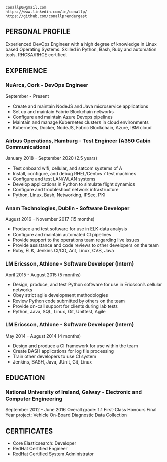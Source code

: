 
```
conallp0@gmail.com
https://www.linkedin.com/in/conallp/
https://github.com/conallprendergast
```
## PERSONAL PROFILE


Experienced DevOps Engineer with a high degree of knowledge in Linux based Operating Systems. 
Skilled in Python, Bash, Ruby and automation tools. RHCSA/RHCE certified.

## EXPERIENCE
### NuArca, Cork - DevOps Engineer
September - Present
- Create and maintain NodeJS and Java microservice applications
- Set up and maintain Fabric Blockchain networks
- Configure and maintain Azure Devops pipelines
- Maintain and manage Kubernetes clusters in cloud environments
- Kubernetes, Docker, NodeJS, Fabric Blockchain, Azure, IBM cloud

### Airbus Operations, Hamburg - Test Engineer (A350 Cabin Communications)

January 2018 - September 2020 (2.5 years)
- Test onboard wifi, cellular, and satcom systems of A
- Install, configure, and debug RHEL/Centos 7 test machines
- Configure and test LAN/WLAN systems
- Develop applications in Python to simulate flight dynamics
- Configure and troubleshoot network infrastructure
- Python, Linux, Bash, Networking, IPSec, PKI

### Anam Technologies, Dublin  - Software Developer
August 2016 - November 2017 (15 months)
- Produce and test software for use in ELK data analysis
- Configure and maintain automated CI pipelines
- Provide support to the operations team regarding live issues
- Provide assistance and code reviews to other developers on the team
- Ruby, ELK, Jenkins CI/CD, Ant, Linux, CVS, Java

### LM Ericsson, Athlone - Software Developer (Intern)
April 2015 - August 2015 (5 months)
- Design, produce, and test Python software for use in Ericsson’s cellular networks
- Obey strict agile development methodologies
- Review Python code submitted by others on the team
- Provide on-call support for clients during lab tests
- Python, Java, SQL, Linux, Git, Unittest, Agile


### LM Ericsson, Athlone - Software Developer (Intern)
May 2014 - August 2014 (4 months)
- Design and produce a CI framework for use within the team
- Create BASH applications for log file processing
- Train other developers to use CI system
- Jenkins, BASH, Java, JUnit, Git, Linux

## EDUCATION
### National University of Ireland, Galway - Electronic and Computer Engineering
September 2012 - June 2016
Overall grade: 1.1 First-Class Honours
Final Year project: Vehicle On-Board Diagnostic Data Collection

## CERTIFICATES
- Core Elasticsearch: Developer
- RedHat Certified Engineer
- RedHat Certified System Administrator
